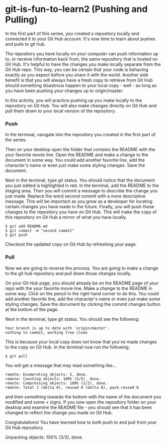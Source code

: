 # git-is-fun-to-learn2 (Pushing and Pulling)

In the first part of this series, you created a repository locally and connected it to your Git Hub account. It's now time to learn about pushes and pulls to git hub.

The repository you have locally on your computer can push information up to, or receive information back from, the same repository that is hosted on Git Hub. It's helpful to have the changes you make locally separate from the Git Hub repo. This way, you can be certain that your code is behaving exactly as you expect before you share it with the world. Another side benefit is that you will always have a fresh copy to retrieve from Git Hub should something disastrous happen to your local copy - well - as long as you have been pushing your changes up to origin/master.

In this activity, you will practice pushing up you make locally to the repository on Git Hub. You will also make changes directly on Git Hub and pull them down to your local version of the repository.

### Push

In the terminal, navigate into the repository you created in the first part of the series.

Then on your desktop open the folder that contains the README with the your favorite movie line. Open the README and make a change to the document in some way. You could add another favorite line, add the character's name or even just make some styling changes. Save the document.

Next in the terminal, type git status. You should notice that the document you just edited is highlighted in red. In the terminal, add the README to the staging area. Then you will commit a message to describe the change you just made. Replace the word second commit with a more descriptive message. This will be important as you grow as a developer for locating certain changes you have made in the future. Finally, you will push these changes to the repository you have on Git Hub. This will make the copy of this repository on Git Hub a mirror of what you have locally.

    $ git add README.md
    $ git commit -m "second commit"
    $ git push
    
Checkout the updated copy on Git Hub by refreshing your page.

### Pull

Now we are going to reverse the process. You are going to make a change to the git hub repository and pull down those changes locally.

On your Git Hub page, you should already be on the README page of your repo with the your favorite movie line. Make a change to the README in some way. Click on the pencil in the right hand corner to do this. You could add another favorite line, add the character's name or even just make some styling changes. Save the document by clicking the commit changes button at the bottom of the page.

Next in the terminal, type git status. You should see the following:

    Your branch is up to date with 'origin/master'.
    nothing to commit, working tree clean

This is because your local copy does not know that you've made changes to the copy on Git Hub. In the terminal now run the following:

    $ git pull
    
You will get a message that may read something like...

    remote: Enumerating objects: 5, done.
    remote: Counting objects: 100% (5/5), done.
    remote: Compressing objects: 100% (2/2), done.
    remote: Total 3 (delta 0), reused 0 (delta 0), pack-reused 0
    
and then something towards the bottom with the name of the document you modified and some + signs.
If you now open the repository folder on your desktop and examine the README file - you should see that it has been changed to reflect the change you made on Git Hub.

Congratulations! You have learned how to both push to and pull from your Git Hub repository.

Unpacking objects: 100% (3/3), done.
